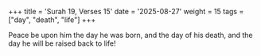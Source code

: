 +++
title = 'Surah 19, Verses 15'
date = '2025-08-27'
weight = 15
tags = ["day", "death", "life"]
+++

Peace be upon him the day he was born, and the day of his death, and the day he will be raised back to life!